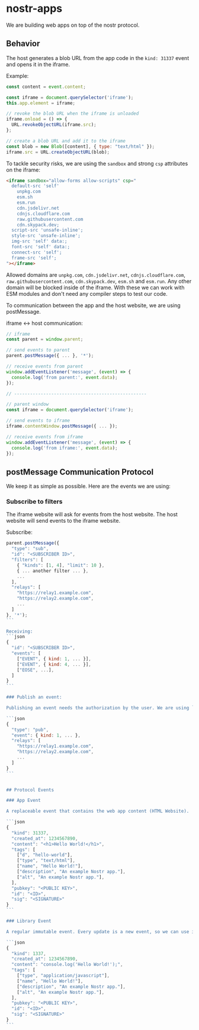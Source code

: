 # nostr-apps

We are building web apps on top of the nostr protocol.

## Behavior

The host generates a blob URL from the app code in the `kind: 31337` event and opens it in the iframe.

Example:
```js
const content = event.content;

const iframe = document.querySelector('iframe');
this.app.element = iframe;

// revoke the blob URL when the iframe is unloaded
iframe.onload = () => {
  URL.revokeObjectURL(iframe.src);
};

// create a blob URL and add it to the iframe
const blob = new Blob([content], { type: "text/html" });
iframe.src = URL.createObjectURL(blob);
```

To tackle security risks, we are using the `sandbox` and strong `csp` attributes on the iframe:

```html
<iframe sandbox="allow-forms allow-scripts" csp="
  default-src 'self'
    unpkg.com
    esm.sh
    esm.run
    cdn.jsdelivr.net
    cdnjs.cloudflare.com
    raw.githubusercontent.com
    cdn.skypack.dev;
  script-src 'unsafe-inline';
  style-src 'unsafe-inline';
  img-src 'self' data:;
  font-src 'self' data:;
  connect-src 'self';
  frame-src 'self';
"></iframe>
```

Allowed domains are `unpkg.com`, `cdn.jsdelivr.net`, `cdnjs.cloudflare.com`, `raw.githubusercontent.com`, `cdn.skypack.dev`, `esm.sh` and `esm.run`. Any other domain will be blocked inside of the iframe. With these we can work with ESM modules and don't need any compiler steps to test our code.

To communication between the app and the host website, we are using postMessage.

iframe <-> host communication:
```js
// iframe
const parent = window.parent;

// send events to parent
parent.postMessage({ ... }, '*');

// receive events from parent
window.addEventListener('message', (event) => {
  console.log('from parent:', event.data);
});

// --------------------------------------------------

// parent window
const iframe = document.querySelector('iframe');

// send events to iframe
iframe.contentWindow.postMessage({ ... });

// receive events from iframe
window.addEventListener('message', (event) => {
  console.log('from iframe:', event.data);
});
```

## postMessage Communication Protocol

We keep it as simple as possible. Here are the events we are using:

### Subscribe to filters

The iframe website will ask for events from the host website. The host website will send events to the iframe website.

Subscribe:
````js
parent.postMessage({
  "type": "sub",
  "id": "<SUBSCRIBER ID>",
  "filters": [
    { "kinds": [1, 4], "limit": 10 },
    { ... another filter ... },
    ...
  ],
  "relays": [
    "https://relay1.example.com",
    "https://relay2.example.com",
    ...
  ]
}, '*');
```

Receiving:
```json
{
  "id": "<SUBSCRIBER ID>",
  "events": [
    ["EVENT", { kind: 1, ... }],
    ["EVENT", { kind: 4, ... }],
    ["EOSE", ...],
  ]
}
```

### Publish an event:

Publishing an event needs the authorization by the user. We are using `nos2x` or `getalby` to sign events. After that the event will be published on the given relays.

```json
{
  "type": "pub",
  "event": { kind: 1, ... },
  "relays": [
    "https://relay1.example.com",
    "https://relay2.example.com",
    ...
  ]
}
```


## Protocol Events

### App Event

A replaceable event that contains the web app content (HTML Website).

```json
{
  "kind": 31337,
  "created_at": 1234567890,
  "content": "<h1>Hello World!</h1>",
  "tags": [
    ["d", "hello-world"],
    ["type", "text/html"],
    ["name", "Hello World!"],
    ["description", "An example Nostr app."],
    ["alt", "An example Nostr app."],
  ],
  "pubkey": "<PUBLIC KEY>",
  "id": "<ID>",
  "sig": "<SIGNATURE>"
}
```

### Library Event

A regular immutable event. Every update is a new event, so we can use it to version content. I think of utilizing the `nostr:` protocol similar to how it's been used in the [NIP-23 Long-form Content](https://github.com/nostr-protocol/nips/blob/master/23.md) draft. For our use-case we are using it for ESM imports and resource targets for scripts, styles and other assets.

```json
{
  "kind": 1337,
  "created_at": 1234567890,
  "content": "console.log('Hello World!');",
  "tags": [
    ["type", "application/javascript"],
    ["name", "Hello World!"],
    ["description", "An example Nostr app."],
    ["alt", "An example Nostr app."],
  ],
  "pubkey": "<PUBLIC KEY>",
  "id": "<ID>",
  "sig": "<SIGNATURE>"
}
```
